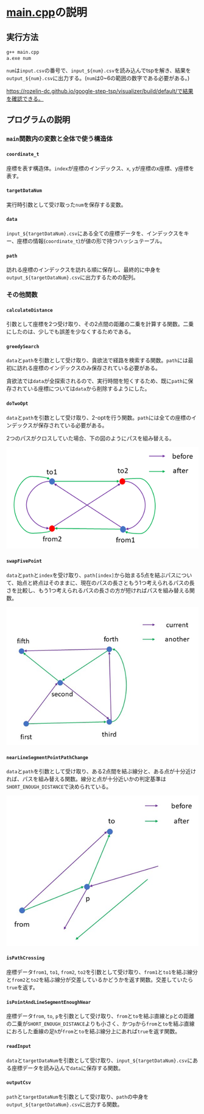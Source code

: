 # [main.cpp](./main.cpp)の説明

## 実行方法

```
g++ main.cpp
a.exe num
```

`num`は`input.csv`の番号で、`input_${num}.csv`を読み込んでtspを解き、結果を`output_${num}.csv`に出力する。(`num`は0~6の範囲の数字である必要がある。)

https://rozelin-dc.github.io/google-step-tsp/visualizer/build/default/で結果を確認できる。

## プログラムの説明

### `main`関数内の変数と全体で使う構造体

#### `coordinate_t`

座標を表す構造体。`index`が座標のインデックス、`x`, `y`が座標のx座標、y座標を表す。

#### `targetDataNum`

実行時引数として受け取った`num`を保存する変数。

#### `data`

`input_${targetDataNum}.csv`にある全ての座標データを、インデックスをキー、座標の情報(`coordinate_t`)が値の形で持つハッシュテーブル。

#### `path`

訪れる座標のインデックスを訪れる順に保存し、最終的に中身を`output_${targetDataNum}.csv`に出力するための配列。

### その他関数

#### `calculateDistance`

引数として座標を2つ受け取り、その2点間の距離の二乗を計算する関数。二乗にしたのは、少しでも誤差を少なくするためである。

#### `greedySearch`

`data`と`path`を引数として受け取り、貪欲法で経路を検索する関数。`path`には最初に訪れる座標のインデックスのみ保存されている必要がある。

貪欲法では`data`が全探索されるので、実行時間を短くするため、既に`path`に保存されている座標については`data`から削除するようにした。

#### `doTwoOpt`

`data`と`path`を引数として受け取り、2-optを行う関数。`path`には全ての座標のインデックスが保存されている必要がある。

2つのパスがクロスしていた場合、下の図のようにパスを組み替える。

![](./figure1.png)

#### `swapFivePoint`

`data`と`path`と`index`を受け取り、`path[index]`から始まる5点を結ぶパスについて、始点と終点はそのままに、現在のパスの長さともう1つ考えられるパスの長さを比較し、もう1つ考えられるパスの長さの方が短ければパスを組み替える関数。

![](./figure2.png)

#### `nearLineSegmentPointPathChange`

`data`と`path`を引数として受け取り、ある2点間を結ぶ線分と、ある点が十分近ければ、パスを組み替える関数。線分と点が十分近いかの判定基準は`SHORT_ENOUGH_DISTANCE`で決められている。

![](./figure3.png)

#### `isPathCrossing`

座標データ`from1`, `to1`, `from2`, `to2`を引数として受け取り、`from1`と`to1`を結ぶ線分と`from2`と`to2`を結ぶ線分が交差しているかどうかを返す関数。交差していたら`true`を返す。

#### `isPointAndLineSegmentEnoughNear`

座標データ`from`, `to`, `p`を引数として受け取り、`from`と`to`を結ぶ直線と`p`との距離の二乗が`SHORT_ENOUGH_DISTANCE`よりも小さく、かつ`p`から`from`と`to`を結ぶ直線におろした垂線の足`h`が`from`と`to`を結ぶ線分上にあれば`true`を返す関数。

#### `readInput`

`data`と`targetDataNum`を引数として受け取り、`input_${targetDataNum}.csv`にある座標データを読み込んで`data`に保存する関数。

#### `outputCsv`

`path`と`targetDataNum`を引数として受け取り、`path`の中身を`output_${targetDataNum}.csv`に出力する関数。

